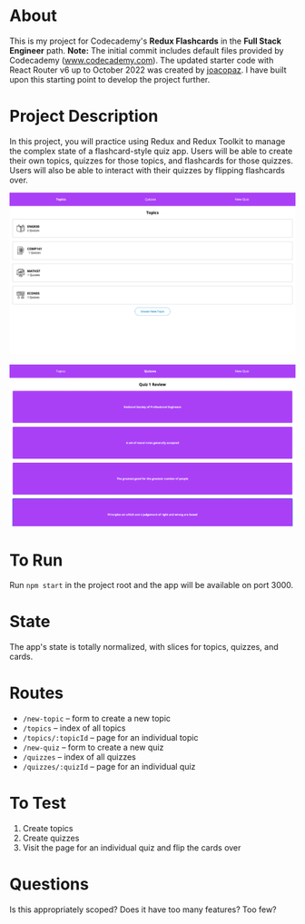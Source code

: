 # About

This is my project for Codecademy's **Redux Flashcards** in the **Full Stack Engineer** path. **Note:** The initial commit includes default files provided by Codecademy (www.codecademy.com). The updated starter code with React Router v6 up to October 2022 was created by [joacopaz](https://github.com/joacopaz/Flashcards_Boilerplate). I have built upon this starting point to develop the project further.

# Project Description

In this project, you will practice using Redux and Redux Toolkit to manage the complex state of a flashcard-style quiz app. Users will be able to create their own topics, quizzes for those topics, and flashcards for those quizzes. Users will also be able to interact with their quizzes by flipping flashcards over.

![Flashcards Topics Page](/public/flashcards-topics.png)


![Flashcards Quiz Page](/public/flashcards-quiz.png)


# To Run

Run `npm start` in the project root and the app will be available on port 3000.

# State

The app's state is totally normalized, with slices for topics, quizzes, and cards.

# Routes

- `/new-topic` – form to create a new topic
- `/topics` – index of all topics
- `/topics/:topicId` – page for an individual topic
- `/new-quiz` – form to create a new quiz
- `/quizzes` – index of all quizzes
- `/quizzes/:quizId` – page for an individual quiz

# To Test

1. Create topics
2. Create quizzes
3. Visit the page for an individual quiz and flip the cards over

# Questions

Is this appropriately scoped? Does it have too many features? Too few?
